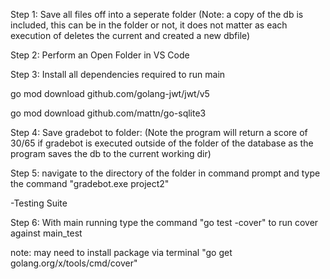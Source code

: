 Step 1: Save all files off into a seperate folder 
(Note: a copy of the db is included, this can be in the folder or not, it does not matter as each execution of deletes the current and created a new dbfile)

Step 2: Perform an Open Folder in VS Code

Step 3: Install all dependencies required to run main

go mod download github.com/golang-jwt/jwt/v5

go mod download github.com/mattn/go-sqlite3

Step 4: Save gradebot to folder: (Note the program will return a score of 30/65 if gradebot is executed outside of the folder of the database as the program saves the db to the current working dir)

Step 5: navigate to the directory of the folder in command prompt and type the command "gradebot.exe project2"

-Testing Suite

Step 6: With main running type the command "go test -cover" to run cover against main_test

note: may need to install package via terminal "go get golang.org/x/tools/cmd/cover"
